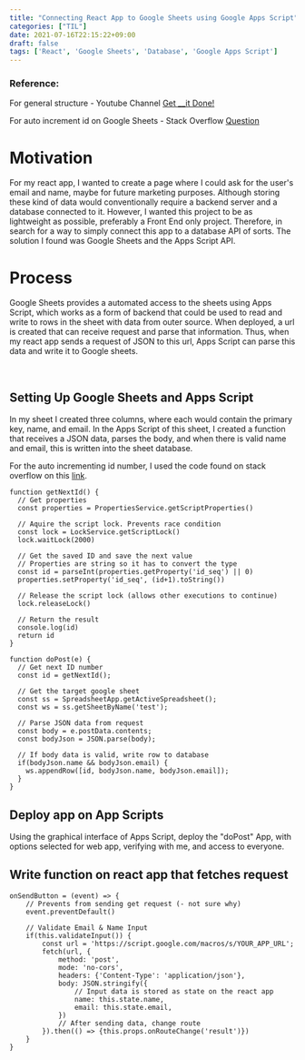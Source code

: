 ```yaml
---
title: "Connecting React App to Google Sheets using Google Apps Script"
categories: ["TIL"]
date: 2021-07-16T22:15:22+09:00
draft: false
tags: ['React', 'Google Sheets', 'Database', 'Google Apps Script']
---
```


### Reference:

For general structure - Youtube Channel [Get __it Done!](https://youtu.be/yiPnkBEHqf0)

For auto increment id on Google Sheets - Stack Overflow [Question](https://stackoverflow.com/questions/66968405/auto-increment-id-number-google-apps-script)

# Motivation
For my react app, I wanted to create a page where I could ask for the user's email and name, maybe for future marketing purposes. Although storing these kind of data would conventionally require a backend server and a database connected to it. However, I wanted this project to be as lightweight as possible, preferably a Front End only project. Therefore, in search for a way to simply connect this app to a database API of sorts. The solution I found was Google Sheets and the Apps Script API.

# Process
Google Sheets provides a automated access to the sheets using Apps Script, which works as a form of backend that could be used to read and write to rows in the sheet with data from outer source. When deployed, a url is created that can receive request and parse that information. Thus, when my react app sends a request of JSON to this url, Apps Script can parse this data and write it to Google sheets.

<br>

## Setting Up Google Sheets and Apps Script
In my sheet I created three columns, where each would contain the primary key, name, and email. In the Apps Script of this sheet, I created a function that receives a JSON data, parses the body, and when there is valid name and email, this is written into the sheet database.

For the auto incrementing id number, I used the code found on stack overflow on this [link](https://stackoverflow.com/questions/66968405/auto-increment-id-number-google-apps-script).

```JS
function getNextId() {
  // Get properties
  const properties = PropertiesService.getScriptProperties()

  // Aquire the script lock. Prevents race condition
  const lock = LockService.getScriptLock()
  lock.waitLock(2000)

  // Get the saved ID and save the next value
  // Properties are string so it has to convert the type
  const id = parseInt(properties.getProperty('id_seq') || 0)
  properties.setProperty('id_seq', (id+1).toString())

  // Release the script lock (allows other executions to continue)
  lock.releaseLock()

  // Return the result
  console.log(id)
  return id
}

function doPost(e) {
  // Get next ID number  
  const id = getNextId();

  // Get the target google sheet
  const ss = SpreadsheetApp.getActiveSpreadsheet();
  const ws = ss.getSheetByName('test');

  // Parse JSON data from request
  const body = e.postData.contents;
  const bodyJson = JSON.parse(body);

  // If body data is valid, write row to database
  if(bodyJson.name && bodyJson.email) {
    ws.appendRow([id, bodyJson.name, bodyJson.email]);
  }
}
```


## Deploy app on App Scripts
Using the graphical interface of Apps Script, deploy the "doPost" App, with options selected for web app, verifying with me, and access to everyone.


## Write function on react app that fetches request

``` JSX
onSendButton = (event) => {
    // Prevents from sending get request (- not sure why)
    event.preventDefault()

    // Validate Email & Name Input
    if(this.validateInput()) {
        const url = 'https://script.google.com/macros/s/YOUR_APP_URL';
        fetch(url, {
            method: 'post',
            mode: 'no-cors',
            headers: {'Content-Type': 'application/json'},
            body: JSON.stringify({
                // Input data is stored as state on the react app
                name: this.state.name,
                email: this.state.email,
            })
            // After sending data, change route
        }).then(() => {this.props.onRouteChange('result')}) 
    }
}
```
